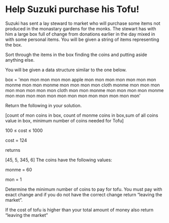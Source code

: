 # Help Suzuki purchase his Tofu!

Suzuki has sent a lay steward to market who will purchase some items not produced in the monastary gardens for the monks. The stewart has with him a large box full of change from donations earlier in the day mixed in with some personal items. You will be given a string of items representing the box.

Sort through the items in the box finding the coins and putting aside anything else.

You will be given a data structure similar to the one below.

box = 'mon mon mon mon mon apple mon mon mon mon mon mon mon monme mon mon monme mon mon mon mon cloth monme mon mon mon mon mon mon mon mon cloth mon mon monme mon mon mon mon monme mon mon mon mon mon mon mon mon mon mon mon mon mon'

Return the following in your solution.

[count of mon coins in box, count of monme coins in box,sum of all coins value in box, minimum number of coins needed for Tofu]

100 ≤ cost ≤ 1000

cost = 124

returns

[45, 5, 345, 6]
The coins have the following values:

monme = 60

mon = 1

Determine the minimum number of coins to pay for tofu. You must pay with exact change and if you do not have the correct change return “leaving the market”.

If the cost of tofu is higher than your total amount of money also return “leaving the market”